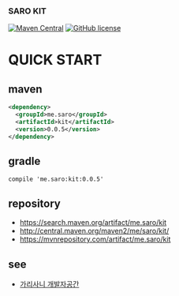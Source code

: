 ### SARO KIT
[![Maven Central](https://maven-badges.herokuapp.com/maven-central/me.saro/kit/badge.svg)](https://maven-badges.herokuapp.com/maven-central/me.saro/kit)
[![GitHub license](https://img.shields.io/github/license/saro-lab/kit.svg)](https://github.com/saro-lab/kit/blob/master/LICENSE)


# QUICK START

## maven

``` xml
<dependency>
  <groupId>me.saro</groupId>
  <artifactId>kit</artifactId>
  <version>0.0.5</version>
</dependency>
```

## gradle

```
compile 'me.saro:kit:0.0.5'
```

## repository
- https://search.maven.org/artifact/me.saro/kit
- http://central.maven.org/maven2/me/saro/kit/
- https://mvnrepository.com/artifact/me.saro/kit

## see
- [가리사니 개발자공간](https://gs.saro.me)



